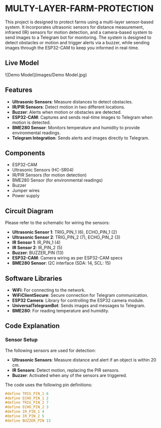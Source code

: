 # MULTY-LAYER-FARM-PROTECTION

This project is designed to protect farms using a multi-layer sensor-based system. It incorporates ultrasonic sensors for distance measurement, infrared (IR) sensors for motion detection, and a camera-based system to send images to a Telegram bot for monitoring. The system is designed to detect obstacles or motion and trigger alerts via a buzzer, while sending images through the ESP32-CAM to keep you informed in real-time.

## Live Model

![Demo Model](images/Demo Model.jpg)

## Features

- **Ultrasonic Sensors**: Measure distances to detect obstacles.
- **IR/PIR Sensors**: Detect motion in two different locations.
- **Buzzer**: Alerts when motion or obstacles are detected.
- **ESP32-CAM**: Captures and sends real-time images to Telegram when motion is detected.
- **BME280 Sensor**: Monitors temperature and humidity to provide environmental readings.
- **Telegram Integration**: Sends alerts and images directly to Telegram.

## Components

- ESP32-CAM
- Ultrasonic Sensors (HC-SR04)
- IR/PIR Sensors (for motion detection)
- BME280 Sensor (for environmental readings)
- Buzzer
- Jumper wires
- Power supply

## Circuit Diagram

Please refer to the schematic for wiring the sensors:

- **Ultrasonic Sensor 1**: TRIG_PIN_1 (6), ECHO_PIN_1 (2)
- **Ultrasonic Sensor 2**: TRIG_PIN_2 (7), ECHO_PIN_2 (3)
- **IR Sensor 1**: IR_PIN_1 (4)
- **IR Sensor 2**: IR_PIN_2 (5)
- **Buzzer**: BUZZER_PIN (13)
- **ESP32-CAM**: Camera wiring as per ESP32-CAM specs
- **BME280 Sensor**: I2C interface (SDA: 14, SCL: 15)

## Software Libraries

- **WiFi**: For connecting to the network.
- **WiFiClientSecure**: Secure connection for Telegram communication.
- **ESP32 Camera**: Library for controlling the ESP32 camera module.
- **UniversalTelegramBot**: Sends images and messages to Telegram.
- **BME280**: For reading temperature and humidity.

## Code Explanation

### Sensor Setup

The following sensors are used for detection:
- **Ultrasonic Sensors**: Measure distance and alert if an object is within 20 cm.
- **IR Sensors**: Detect motion, replacing the PIR sensors.
- **Buzzer**: Activated when any of the sensors are triggered.

The code uses the following pin definitions:
```cpp
#define TRIG_PIN_1 6 
#define ECHO_PIN_1 2
#define TRIG_PIN_2 7
#define ECHO_PIN_2 3
#define IR_PIN_1 4
#define IR_PIN_2 5
#define BUZZER_PIN 13
